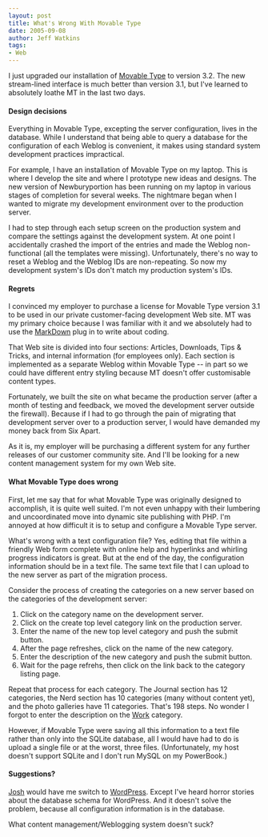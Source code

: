 ```yaml
---
layout: post
title: What's Wrong With Movable Type
date: 2005-09-08
author: Jeff Watkins
tags:
- Web
---
```


I just upgraded our installation of [Movable Type](http://www.sixapart.com/movabletype/) to version 3.2. The new stream-lined interface is much better than version 3.1, but I've learned to absolutely loathe MT in the last two days.
<!--more-->
#### Design decisions ####

Everything in Movable Type, excepting the server configuration, lives in the database. While I understand that being able to query a database for the configuration of each Weblog is convenient, it makes using standard system development practices impractical.

For example, I have an installation of Movable Type on my laptop. This is where I develop the site and where I prototype new ideas and designs. The new version of Newburyportion has been running on my laptop in various stages of completion for several weeks. The nightmare began when I wanted to migrate my development environment over to the production server.

I had to step through each setup screen on the production system and compare the settings against the development system. At one point I accidentally crashed the import of the entries and made the Weblog non-functional (all the templates were missing). Unfortunately, there's no way to reset a Weblog and the Weblog IDs are non-repeating. So now my development system's IDs don't match my production system's IDs.

#### Regrets ####

I convinced my employer to purchase a license for Movable Type version 3.1 to be used in our private customer-facing development Web site. MT was my primary choice because I was familiar with it and we absolutely had to use the [MarkDown](http://daringfireball.net/projects/markdown) plug in to write about coding.

That Web site is divided into four sections: Articles, Downloads, Tips & Tricks, and internal information (for employees only). Each section is implemented as a separate Weblog within Movable Type -- in part so we could have different entry styling because MT doesn't offer customisable content types.

Fortunately, we built the site on what became the production server (after a month of testing and feedback, we moved the development server outside the firewall). Because if I had to go through the pain of migrating that development server over to a production server, I would have demanded my money back from Six Apart.

As it is, my employer will be purchasing a different system for any further releases of our customer community site. And I'll be looking for a new content management system for my own Web site.

#### What Movable Type does wrong ####

First, let me say that for what Movable Type was originally designed to accomplish, it is quite well suited. I'm not even unhappy with their lumbering and uncoordinated move into dynamic site publishing with PHP. I'm annoyed at how difficult it is to setup and configure a Movable Type server.

What's wrong with a text configuration file? Yes, editing that file within a friendly Web form complete with online help and hyperlinks and whirling progress indicators is great. But at the end of the day, the configuration information should be in a text file. The same text file that I can upload to the new server as part of the migration process.

Consider the process of creating the categories on a new server based on the categories of the development server:

1. Click on the category name on the development server.
2. Click on the create top level category link on the production server.
3. Enter the name of the new top level category and push the submit button.
4. After the page refreshes, click on the name of the new category.
5. Enter the description of the new category and push the submit button.
6. Wait for the page refrehs, then click on the link back to the category listing page.

Repeat that process for each category. The Journal section has 12 categories, the Nerd section has 10 categories (many without content yet), and the photo galleries have 11 categories. That's 198 steps. No wonder I forgot to enter the description on the [Work](http://metrocat.org/journal/work/) category.

However, if Movable Type were saving all this information to a text file rather than only into the SQLite database, all I would have had to do is upload a single file or at the worst, three files. (Unfortunately, my host doesn't support SQLite and I don't run MySQL on my PowerBook.)

#### Suggestions? ####

[Josh](http://bokardo.com/) would have me switch to [WordPress](http://wordpress.org). Except I've heard horror stories about the database schema for WordPress. And it doesn't solve the problem, because all configuration information is in the database.

What content management/Weblogging system doesn't suck?
